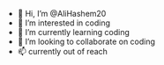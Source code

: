 - 👋 Hi, I’m @AliHashem20
- 👀 I’m interested in coding
- 🌱 I’m currently learning coding
- 💞️ I’m looking to collaborate on coding
- 📫 currently out of reach

<!---
AliHashem20/AliHashem20 is a ✨ special ✨ repository because its `README.md` (this file) appears on your GitHub profile.
You can click the Preview link to take a look at your changes.
--->
